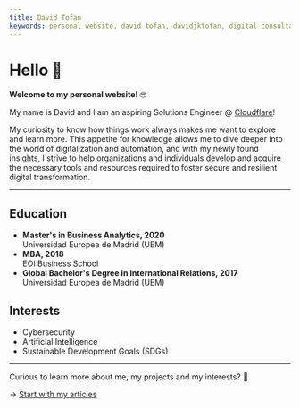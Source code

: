 ```yaml
---
title: David Tofan
keywords: personal website, david tofan, davidjktofan, digital consultant
---
```


# Hello 👋

**Welcome to my personal website!** 🤓

My name is David and I am an aspiring Solutions Engineer @ [Cloudflare](https://www.cloudflare.com/)!

My curiosity to know how things work always makes me want to explore and learn more. This appetite for knowledge allows me to dive deeper into the world of digitalization and automation, and with my newly found insights, I strive to help organizations and individuals develop and acquire the necessary tools and resources required to foster secure and resilient digital transformation.

<hr />

## Education

<ul class="fa-ul">
  <li><i class="fa-li fas fa-graduation-cap"></i><b>Master's in Business Analytics, 2020</b></li>
    <ol style="list-style-type: none; margin: 0; padding: 0;">
        <li>Universidad Europea de Madrid (UEM)</li>
    </ol>
  <li><i class="fa-li fas fa-graduation-cap"></i><b>MBA, 2018</b></li>
    <ol style="list-style-type: none; margin: 0; padding: 0;">
        <li>EOI Business School</li>
    </ol>
  <li><i class="fa-li fas fa-graduation-cap"></i><b>Global Bachelor's Degree in International Relations, 2017</b></li>
    <ol style="list-style-type: none; margin: 0; padding: 0;">
        <li>Universidad Europea de Madrid (UEM)</li>
    </ol>
</ul>

## Interests

<ul class="fa-ul">
  <li><i class="fa-li fa fa-lightbulb"></i>Cybersecurity</li>
  <li><i class="fa-li fa fa-lightbulb"></i>Artificial Intelligence</li>
  <li><i class="fa-li fa fa-lightbulb"></i>Sustainable Development Goals (SDGs)</li>
</ul>

<hr />

Curious to learn more about me, my projects and my interests? 💬

→ [Start with my articles](/articles)
